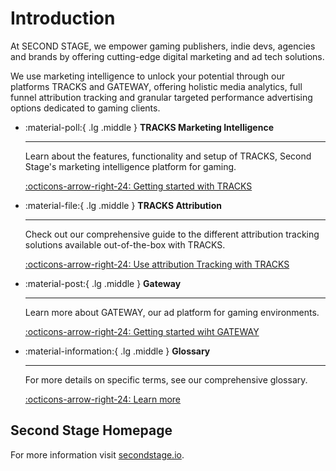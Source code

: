 # Introduction

At SECOND STAGE, we empower gaming publishers, indie devs, agencies and brands by offering cutting-edge digital marketing and ad tech solutions.

We use marketing intelligence to unlock your potential through our platforms TRACKS and GATEWAY, offering holistic media analytics, full funnel attribution tracking and granular targeted performance advertising options dedicated to gaming clients.

<div class="grid cards" markdown>

-   :material-poll:{ .lg .middle } __TRACKS Marketing Intelligence__

    ---

    Learn about the features, functionality and setup of TRACKS, Second Stage's marketing intelligence platform for gaming.

    [:octicons-arrow-right-24: Getting started with TRACKS](#)

-   :material-file:{ .lg .middle } __TRACKS Attribution__

    ---

    Check out our comprehensive guide to the different attribution tracking solutions available out-of-the-box with TRACKS.

    [:octicons-arrow-right-24: Use attribution Tracking with TRACKS](/tracks/attribution-tracking/)

-   :material-post:{ .lg .middle } __Gateway__

    ---

    Learn more about GATEWAY, our ad platform for gaming environments.

    [:octicons-arrow-right-24: Getting started wiht GATEWAY](/gateway/overview/)

-   :material-information:{ .lg .middle } __Glossary__

    ---

    For more details on specific terms, see our comprehensive glossary.

    [:octicons-arrow-right-24: Learn more](/glossary/)

</div>


## Second Stage Homepage

For more information visit [secondstage.io](https://secondstage.io).
